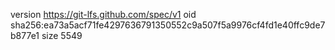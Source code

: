 version https://git-lfs.github.com/spec/v1
oid sha256:ea73a5acf71fe4297636791350552c9a507f5a9976cf4fd1e40ffc9de7b877e1
size 5549
